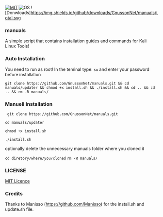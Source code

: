 [![MIT](https://img.shields.io/packagist/l/doctrine/orm.svg)](https://github.com/GnussonNet/manuals/blob/master/LICENSE) 
![OS](https://img.shields.io/badge/Tested%20On-Linux%20-brightgreen.svg)
![Donwloads]https://img.shields.io/github/downloads/GnussonNet/manuals/total.svg
### manuals
A simple script that contains installation guides and commands for Kali Linux Tools!

### Auto Installation
You need to run as root!
In the teminal type: ` su ` and enter your password before installation

` git clone https://github.com/GnussonNet/manuals.git && cd manuals/updater && chmod +x install.sh && ./install.sh && cd .. && cd .. && rm -R manuals/ `

### Manuell Installation
` git clone https://github.com/GnussonNet/manuals.git`

` cd manuals/updater `

` chmod +x install.sh `

` ./install.sh `

optionally delete the unnecessary manuals folder where you cloned it

` cd diretory/where/you/cloned ` 
` rm -R manuals/ `  


### LICENSE

[MIT Licence](https://github.com/GnussonNet/manuals/blob/master/LICENSE)

### Credits
Thanks to Manisso (https://github.com/Manisso) for the install.sh and update.sh file. 
